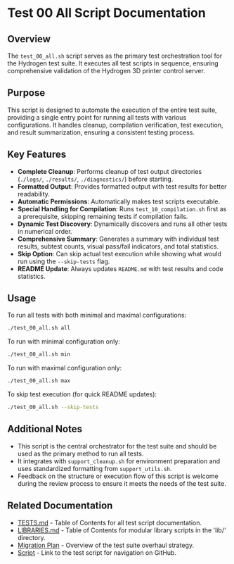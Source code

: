 # Test 00 All Script Documentation

## Overview

The `test_00_all.sh` script serves as the primary test orchestration tool for the Hydrogen test suite. It executes all test scripts in sequence, ensuring comprehensive validation of the Hydrogen 3D printer control server.

## Purpose

This script is designed to automate the execution of the entire test suite, providing a single entry point for running all tests with various configurations. It handles cleanup, compilation verification, test execution, and result summarization, ensuring a consistent testing process.

## Key Features

- **Complete Cleanup**: Performs cleanup of test output directories (`./logs/`, `./results/`, `./diagnostics/`) before starting.
- **Formatted Output**: Provides formatted output with test results for better readability.
- **Automatic Permissions**: Automatically makes test scripts executable.
- **Special Handling for Compilation**: Runs `test_10_compilation.sh` first as a prerequisite, skipping remaining tests if compilation fails.
- **Dynamic Test Discovery**: Dynamically discovers and runs all other tests in numerical order.
- **Comprehensive Summary**: Generates a summary with individual test results, subtest counts, visual pass/fail indicators, and total statistics.
- **Skip Option**: Can skip actual test execution while showing what would run using the `--skip-tests` flag.
- **README Update**: Always updates `README.md` with test results and code statistics.

## Usage

To run all tests with both minimal and maximal configurations:

```bash
./test_00_all.sh all
```

To run with minimal configuration only:

```bash
./test_00_all.sh min
```

To run with maximal configuration only:

```bash
./test_00_all.sh max
```

To skip test execution (for quick README updates):

```bash
./test_00_all.sh --skip-tests
```

## Additional Notes

- This script is the central orchestrator for the test suite and should be used as the primary method to run all tests.
- It integrates with `support_cleanup.sh` for environment preparation and uses standardized formatting from `support_utils.sh`.
- Feedback on the structure or execution flow of this script is welcome during the review process to ensure it meets the needs of the test suite.

## Related Documentation

- [TESTS.md](TESTS.md) - Table of Contents for all test script documentation.
- [LIBRARIES.md](LIBRARIES.md) - Table of Contents for modular library scripts in the 'lib/' directory.
- [Migration Plan](Migration_Plan.md) - Overview of the test suite overhaul strategy.
- [Script](../test_00_all.sh) - Link to the test script for navigation on GitHub.
